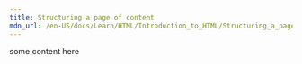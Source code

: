 ```yaml
---
title: Structuring a page of content
mdn_url: /en-US/docs/Learn/HTML/Introduction_to_HTML/Structuring_a_page_of_content
---
```

some content here
